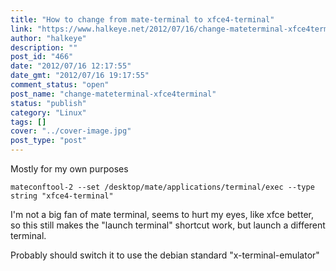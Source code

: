 ```yaml
---
title: "How to change from mate-terminal to xfce4-terminal"
link: "https://www.halkeye.net/2012/07/16/change-mateterminal-xfce4terminal/"
author: "halkeye"
description: ""
post_id: "466"
date: "2012/07/16 12:17:55"
date_gmt: "2012/07/16 19:17:55"
comment_status: "open"
post_name: "change-mateterminal-xfce4terminal"
status: "publish"
category: "Linux"
tags: []
cover: "../cover-image.jpg"
post_type: "post"
---
```


Mostly for my own purposes

`mateconftool-2 --set /desktop/mate/applications/terminal/exec --type string "xfce4-terminal"`

I'm not a big fan of mate terminal, seems to hurt my eyes, like xfce better, so this still makes the "launch terminal" shortcut work, but launch a different terminal.

Probably should switch it to use the debian standard "x-terminal-emulator"